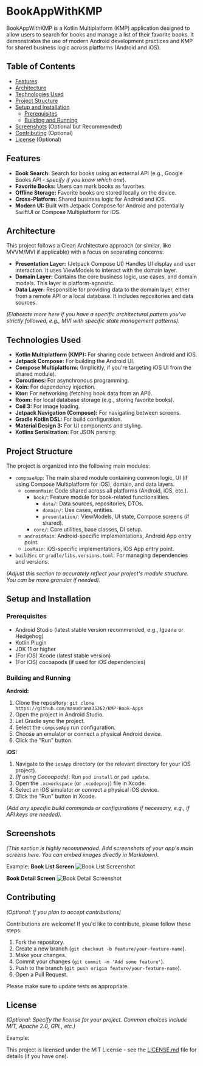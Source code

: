 # BookAppWithKMP

BookAppWithKMP is a Kotlin Multiplatform (KMP) application designed to allow users to search for books and manage a list of their favorite books. It demonstrates the use of modern Android development practices and KMP for shared business logic across platforms (Android and iOS).

## Table of Contents

- [Features](#features)
- [Architecture](#architecture)
- [Technologies Used](#technologies-used)
- [Project Structure](#project-structure)
- [Setup and Installation](#setup-and-installation)
  - [Prerequisites](#prerequisites)
  - [Building and Running](#building-and-running)
- [Screenshots](#screenshots) (Optional but Recommended)
- [Contributing](#contributing) (Optional)
- [License](#license) (Optional)

## Features

*   **Book Search:** Search for books using an external API (e.g., Google Books API - *specify if you know which one*).
*   **Favorite Books:** Users can mark books as favorites.
*   **Offline Storage:** Favorite books are stored locally on the device.
*   **Cross-Platform:** Shared business logic for Android and iOS.
*   **Modern UI:** Built with Jetpack Compose for Android and potentially SwiftUI or Compose Multiplatform for iOS.

## Architecture

This project follows a Clean Architecture approach (or similar, like MVVM/MVI if applicable) with a focus on separating concerns:

*   **Presentation Layer:** (Jetpack Compose UI) Handles UI display and user interaction. It uses ViewModels to interact with the domain layer.
*   **Domain Layer:** Contains the core business logic, use cases, and domain models. This layer is platform-agnostic.
*   **Data Layer:** Responsible for providing data to the domain layer, either from a remote API or a local database. It includes repositories and data sources.

*(Elaborate more here if you have a specific architectural pattern you've strictly followed, e.g., MVI with specific state management patterns).*

## Technologies Used

*   **Kotlin Multiplatform (KMP):** For sharing code between Android and iOS.
*   **Jetpack Compose:** For building the Android UI.
*   **Compose Multiplatform:** (Implicitly, if you're targeting iOS UI from the shared module).
*   **Coroutines:** For asynchronous programming.
*   **Koin:** For dependency injection.
*   **Ktor:** For networking (fetching book data from an API).
*   **Room:** For local database storage (e.g., storing favorite books).
*   **Coil 3:** For image loading.
*   **Jetpack Navigation (Compose):** For navigating between screens.
*   **Gradle Kotlin DSL:** For build configuration.
*   **Material Design 3:** For UI components and styling.
*   **Kotlinx Serialization:** For JSON parsing.

## Project Structure

The project is organized into the following main modules:

*   `composeApp`: The main shared module containing common logic, UI (if using Compose Multiplatform for iOS), domain, and data layers.
    *   `commonMain`: Code shared across all platforms (Android, iOS, etc.).
        *   `book/`: Feature module for book-related functionalities.
            *   `data/`: Data sources, repositories, DTOs.
            *   `domain/`: Use cases, entities.
            *   `presentation/`: ViewModels, UI state, Compose screens (if shared).
        *   `core/`: Core utilities, base classes, DI setup.
    *   `androidMain`: Android-specific implementations, Android App entry point.
    *   `iosMain`: iOS-specific implementations, iOS App entry point.
*   `buildSrc` or `gradle/libs.versions.toml`: For managing dependencies and versions.

*(Adjust this section to accurately reflect your project's module structure. You can be more granular if needed).*

## Setup and Installation

### Prerequisites

*   Android Studio (latest stable version recommended, e.g., Iguana or Hedgehog)
*   Kotlin Plugin
*   JDK 11 or higher
*   (For iOS) Xcode (latest stable version)
*   (For iOS) cocoapods (if used for iOS dependencies)

### Building and Running

**Android:**

1.  Clone the repository: `git clone https://github.com/masudrana35362/KMP-Book-Apps`
2.  Open the project in Android Studio.
3.  Let Gradle sync the project.
4.  Select the `composeApp` run configuration.
5.  Choose an emulator or connect a physical Android device.
6.  Click the "Run" button.

**iOS:**

1.  Navigate to the `iosApp` directory (or the relevant directory for your iOS project).
2.  *(If using Cocoapods)*: Run `pod install` or `pod update`.
3.  Open the `.xcworkspace` (or `.xcodeproj`) file in Xcode.
4.  Select an iOS simulator or connect a physical iOS device.
5.  Click the "Run" button in Xcode.

*(Add any specific build commands or configurations if necessary, e.g., if API keys are needed).*

## Screenshots

*(This section is highly recommended. Add screenshots of your app's main screens here. You can embed images directly in Markdown).*

Example:
**Book List Screen**
![Book List Screenshot](https://i.postimg.cc/vmq73xKZ/Screenshot-20250526-161632.png)

**Book Detail Screen**
![Book Detail Screenshot](path/to/your/screenshot2.png)

## Contributing

*(Optional: If you plan to accept contributions)*

Contributions are welcome! If you'd like to contribute, please follow these steps:

1.  Fork the repository.
2.  Create a new branch (`git checkout -b feature/your-feature-name`).
3.  Make your changes.
4.  Commit your changes (`git commit -m 'Add some feature'`).
5.  Push to the branch (`git push origin feature/your-feature-name`).
6.  Open a Pull Request.

Please make sure to update tests as appropriate.

## License

*(Optional: Specify the license for your project. Common choices include MIT, Apache 2.0, GPL, etc.)*

Example:

This project is licensed under the MIT License - see the [LICENSE.md](LICENSE.md) file for details (if you have one).
